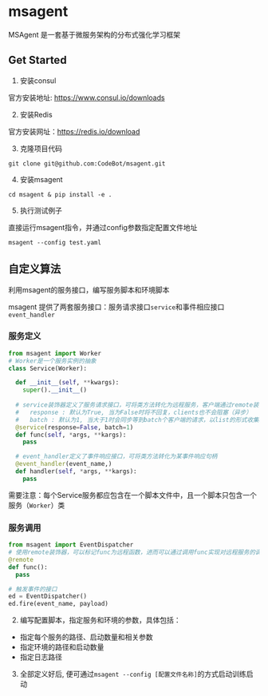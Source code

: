 # msagent

MSAgent 是一套基于微服务架构的分布式强化学习框架
## Get Started



1. 安装consul

官方安装地址: https://www.consul.io/downloads


2. 安装Redis

官方安装网址：https://redis.io/download


3. 克隆项目代码

```
git clone git@github.com:CodeBot/msagent.git
```

4. 安装msagent

```
cd msagent & pip install -e .
```

5. 执行测试例子

直接运行msagent指令，并通过config参数指定配置文件地址

```
msagent --config test.yaml
```


## 自定义算法


利用msagent的服务接口，编写服务脚本和环境脚本

msagent 提供了两套服务接口：服务请求接口`service`和事件相应接口`event_handler`

### 服务定义

```python
from msagent import Worker
# Worker是一个服务实例的抽象
class Service(Worker):

  def __init__(self, **kwargs):
    super().__init__() 
	
  # service装饰器定义了服务请求接口，可将类方法转化为远程服务，客户端通过remote装饰器获取该方法后，可以进行远程调用
  #   response : 默认为True, 当为False时将不回复，clients也不会阻塞（异步）
  #   batch : 默认为1, 当大于1时会同步等到batch个客户端的请求，以list的形式收集输入
  @service(response=False, batch=1)
  def func(self, *args, **kargs):
    pass

  # event_handler定义了事件响应接口，可将类方法转化为某事件响应句柄
  @event_handler(event_name,)
  def handler(self, *args, **kargs):
    pass
```

需要注意：每个Service服务都应包含在一个脚本文件中，且一个脚本只包含一个服务（`Worker`）类

### 服务调用

```python
from msagent import EventDispatcher
# 使用remote装饰器，可以标记func为远程函数，进而可以通过调用func实现对远程服务的调用
@remote
def func():
  pass

# 触发事件的接口
ed = EventDispatcher()
ed.fire(event_name, payload) 
```


2. 编写配置脚本，指定服务和环境的参数，具体包括：

  - 指定每个服务的路径、启动数量和相关参数
  - 指定环境的路径和启动数量
  - 指定日志路径

3. 全部定义好后, 便可通过`msagent --config [配置文件名称]`的方式启动训练启动